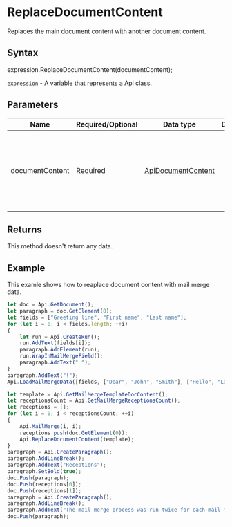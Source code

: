 # ReplaceDocumentContent

Replaces the main document content with another document content.

## Syntax

expression.ReplaceDocumentContent(documentContent);

`expression` - A variable that represents a [Api](../Api.md) class.

## Parameters

| **Name** | **Required/Optional** | **Data type** | **Default** | **Description** |
| ------------- | ------------- | ------------- | ------------- | ------------- |
| documentContent | Required | [ApiDocumentContent](../../ApiDocumentContent/ApiDocumentContent.md) |  | The document content which the main document content will be replaced with. |

## Returns

This method doesn't return any data.

## Example

This examle shows how to reaplace document content with mail merge data.

```javascript
let doc = Api.GetDocument();
let paragraph = doc.GetElement(0);
let fields = ["Greeting line", "First name", "Last name"];
for (let i = 0; i < fields.length; ++i) 
{
	let run = Api.CreateRun();
	run.AddText(fields[i]);
	paragraph.AddElement(run);
	run.WrapInMailMergeField();
	paragraph.AddText(" ");
}
paragraph.AddText("!");
Api.LoadMailMergeData([fields, ["Dear", "John", "Smith"], ["Hello", "Lara", "Davis"]]);

let template = Api.GetMailMergeTemplateDocContent();
let receptionsCount = Api.GetMailMergeReceptionsCount();
let receptions = [];
for (let i = 0; i < receptionsCount; ++i) 
{
	Api.MailMerge(i, i);
	receptions.push(doc.GetElement(0));
	Api.ReplaceDocumentContent(template);
}
paragraph = Api.CreateParagraph();
paragraph.AddLineBreak();
paragraph.AddText("Receptions");
paragraph.SetBold(true);
doc.Push(paragraph);
doc.Push(receptions[0]);
doc.Push(receptions[1]);
paragraph = Api.CreateParagraph();
paragraph.AddLineBreak();
paragraph.AddText("The mail merge process was run twice for each mail merge reception. But the results were replaced with the mail merge template document content. This template allows you to save each mail merge reception to the separate file.");
doc.Push(paragraph);
```
